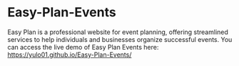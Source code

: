 # Easy-Plan-Events
Easy Plan is a professional website for event planning, offering streamlined services to help individuals and businesses organize successful events.
You can access the live demo of Easy Plan Events here: https://yulo01.github.io/Easy-Plan-Events/
